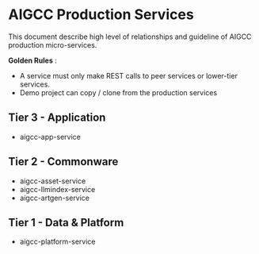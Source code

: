 # AIGCC Production Services

This document describe high level of relationships and guideline of AIGCC production micro-services.

**Golden Rules** :
- A service must only make REST calls to peer services or lower-tier services.
- Demo project can copy / clone from the production services


## Tier 3 - Application
- aigcc-app-service

## Tier 2 - Commonware
- aigcc-asset-service
- aigcc-llmindex-service
- aigcc-artgen-service

## Tier 1 - Data & Platform
- aigcc-platform-service
